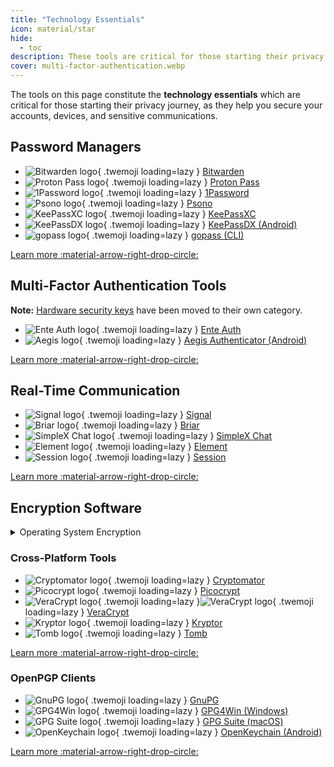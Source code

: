 ```yaml
---
title: "Technology Essentials"
icon: material/star
hide:
  - toc
description: These tools are critical for those starting their privacy journey as they help you secure your accounts and devices.
cover: multi-factor-authentication.webp
---
```

The tools on this page constitute the **technology essentials** which are critical for those starting their privacy journey, as they help you secure your accounts, devices, and sensitive communications.

## Password Managers

<div class="grid cards" markdown>

- ![Bitwarden logo](../assets/img/password-management/bitwarden.svg){ .twemoji loading=lazy } [Bitwarden](passwords.md#bitwarden)
- ![Proton Pass logo](../assets/img/password-management/protonpass.svg){ .twemoji loading=lazy } [Proton Pass](passwords.md#proton-pass)
- ![1Password logo](../assets/img/password-management/1password.svg){ .twemoji loading=lazy } [1Password](passwords.md#1password)
- ![Psono logo](../assets/img/password-management/psono.svg){ .twemoji loading=lazy } [Psono](passwords.md#psono)
- ![KeePassXC logo](../assets/img/password-management/keepassxc.svg){ .twemoji loading=lazy } [KeePassXC](passwords.md#keepassxc)
- ![KeePassDX logo](../assets/img/password-management/keepassdx.svg){ .twemoji loading=lazy } [KeePassDX (Android)](passwords.md#keepassdx-android)
- ![gopass logo](../assets/img/password-management/gopass.svg){ .twemoji loading=lazy } [gopass (CLI)](passwords.md#gopass-cli)

</div>

[Learn more :material-arrow-right-drop-circle:](passwords.md)

## Multi-Factor Authentication Tools

**Note:** [Hardware security keys](../security-keys.md) have been moved to their own category.

<div class="grid cards" markdown>

- ![Ente Auth logo](../assets/img/multi-factor-authentication/ente-auth.svg){ .twemoji loading=lazy } [Ente Auth](multi-factor-authentication.md#ente-auth)
- ![Aegis logo](../assets/img/multi-factor-authentication/aegis.png){ .twemoji loading=lazy } [Aegis Authenticator (Android)](multi-factor-authentication.md#aegis-authenticator-android)

</div>

[Learn more :material-arrow-right-drop-circle:](multi-factor-authentication.md)

## Real-Time Communication

<div class="grid cards" markdown>

- ![Signal logo](../assets/img/messengers/signal.svg){ .twemoji loading=lazy } [Signal](real-time-communication.md#signal)
- ![Briar logo](../assets/img/messengers/briar.svg){ .twemoji loading=lazy } [Briar](real-time-communication.md#briar)
- ![SimpleX Chat logo](../assets/img/messengers/simplex.svg){ .twemoji loading=lazy } [SimpleX Chat](real-time-communication.md#simplex-chat)
- ![Element logo](../assets/img/messengers/element.svg){ .twemoji loading=lazy } [Element](real-time-communication.md#element)
- ![Session logo](../assets/img/messengers/session.svg){ .twemoji loading=lazy } [Session](real-time-communication.md#session)

</div>

[Learn more :material-arrow-right-drop-circle:](real-time-communication.md)

## Encryption Software

<details class="info" markdown>
<summary>Operating System Encryption</summary>

For encrypting your OS drive, we typically recommend using the encryption tool your operating system provides, whether that is **BitLocker** on Windows, **FileVault** on macOS, or **LUKS** on Linux. These tools are included with the operating system and take advantage of hardware encryption elements such as a [secure cryptoprocessor](../basics/hardware.md/#tpmsecure-cryptoprocessor).

[Learn more :material-arrow-right-drop-circle:](encryption.md#operating-system-encryption)

</details>

### Cross-Platform Tools

<div class="grid cards" markdown>

- ![Cryptomator logo](../assets/img/encryption-software/cryptomator.svg){ .twemoji loading=lazy } [Cryptomator](encryption.md#cryptomator-cloud)
- ![Picocrypt logo](../assets/img/encryption-software/picocrypt.svg){ .twemoji loading=lazy } [Picocrypt](encryption.md#picocrypt-file)
- ![VeraCrypt logo](../assets/img/encryption-software/veracrypt.svg#only-light){ .twemoji loading=lazy }![VeraCrypt logo](../assets/img/encryption-software/veracrypt-dark.svg#only-dark){ .twemoji loading=lazy } [VeraCrypt](encryption.md#veracrypt-disk)
- ![Kryptor logo](../assets/img/encryption-software/kryptor.png){ .twemoji loading=lazy } [Kryptor](encryption.md#kryptor)
- ![Tomb logo](../assets/img/encryption-software/tomb.png){ .twemoji loading=lazy } [Tomb](encryption.md#tomb)

</div>

[Learn more :material-arrow-right-drop-circle:](encryption.md)

### OpenPGP Clients

<div class="grid cards" markdown>

- ![GnuPG logo](../assets/img/encryption-software/gnupg.svg){ .twemoji loading=lazy } [GnuPG](encryption.md#gnu-privacy-guard)
- ![GPG4Win logo](../assets/img/encryption-software/gpg4win.svg){ .twemoji loading=lazy } [GPG4Win (Windows)](encryption.md#gpg4win)
- ![GPG Suite logo](../assets/img/encryption-software/gpgsuite.png){ .twemoji loading=lazy } [GPG Suite (macOS)](encryption.md#gpg-suite)
- ![OpenKeychain logo](../assets/img/encryption-software/openkeychain.svg){ .twemoji loading=lazy } [OpenKeychain (Android)](encryption.md#openkeychain)

</div>

[Learn more :material-arrow-right-drop-circle:](encryption.md#openpgp)
